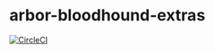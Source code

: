# arbor-bloodhound-extras
[![CircleCI](https://circleci.com/gh/packetloop/arbor-bloodhound-extras.svg?style=svg&circle-token=8f8e6db9206a209b49cb6f2a4f7d655622aeb706)](https://circleci.com/gh/packetloop/arbor-bloodhound-extras)
